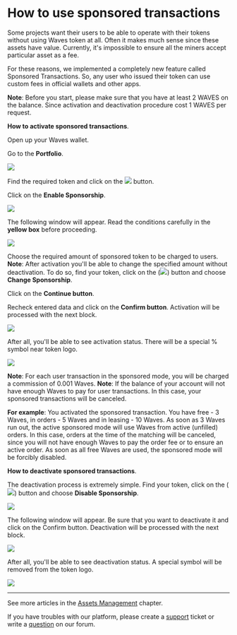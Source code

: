 # How to use sponsored transactions

Some projects want their users to be able to operate with their tokens without using Waves token at all. Often it makes much sense since these assets have value. Currently, it's impossible to ensure all the miners accept particular asset as a fee.

For these reasons, we implemented a completely new feature called Sponsored Transactions. So, any user who issued their token can use custom fees in official wallets and other apps.

**Note**: Before you start, please make sure that you have at least 2 WAVES on the balance. Since activation and deactivation procedure cost 1 WAVES per request.

**How to activate sponsored transactions**.

Open up your Waves wallet.

Go to the **Portfolio**.

![](/_assets/token_creation_04.png)

Find the required token and click on the ![](/_assets/token_reissue_02.png) button.

Click on the **Enable Sponsorship**.

![](/_assets/sponsored_transaction_03.png)

The following window will appear. Read the conditions carefully in the **yellow box** before proceeding.

![](/_assets/sponsored_transaction_04.png)

Choose the required amount of sponsored token to be charged to users.
**Note**: After activation you'll be able to change the specified amount without deactivation. To do so, find your token, click on the (![](/_assets/sponsored_transaction_02.png)) button and choose **Change Sponsorship**.

Click on the **Continue button**.

Recheck entered data and click on the **Confirm button**. Activation will be processed with the next block.

![](/_assets/sponsored_transaction_05.png)

After all, you'll be able to see activation status. There will be a special % symbol near token logo.

![](/_assets/sponsored_transaction_06.png)

**Note**: For each user transaction in the sponsored mode, you will be charged a commission of 0.001 Waves.
**Note**: If the balance of your account will not have enough Waves to pay for user transactions. In this case, your sponsored transactions will be canceled.

**For example**: You activated the sponsored transaction. You have free - 3 Waves, in orders - 5 Waves and in leasing - 10 Waves. As soon as 3 Waves run out, the active sponsored mode will use Waves from active (unfilled) orders. In this case, orders at the time of the matching will be canceled, since you will not have enough Waves to pay the order fee or to ensure an active order. As soon as all free Waves are used, the sponsored mode will be forcibly disabled.​

**How to deactivate sponsored transactions**.

The deactivation process is extremely simple. Find your token, click on the (![](/_assets/sponsored_transaction_02.png)) button and choose **Disable Sponsorship**.

![](/_assets/sponsored_transaction_07.png)

The following window will appear.
Be sure that you want to deactivate it and click on the Confirm button.
Deactivation will be processed with the next block.

![](/_assets/sponsored_transaction_08.png)

After all, you'll be able to see deactivation status. A special symbol will be removed from the token logo.

![](/_assets/sponsored_transaction_09.png)

___

See more articles in the [Assets Management](/waves-client/assets-management.md) chapter.

If  you have troubles with our platform, please create a [support](https://support.wavesplatform.com/) ticket or write a [question](https://forum.wavesplatform.com/) on our forum.

